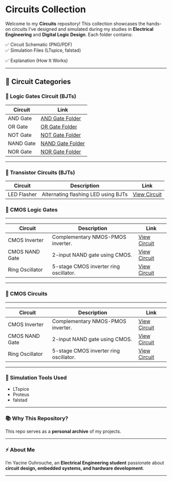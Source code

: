 # Circuits Collection

Welcome to my **Circuits** repository! This collection showcases the hands-on circuits I’ve designed and simulated during my studies in **Electrical Engineering** and **Digital Logic Design**. Each folder contains:

✅ Circuit Schematic (PNG/PDF)  
✅ Simulation Files (LTspice, falstad)

✅ Explanation (How It Works)  


---

## 📂 Circuit Categories

### 🔗 Logic Gates Circuit (BJTs)

| Circuit |  Link |
|---|---|
| AND Gate | [AND Gate Folder](Logic_Gates/AND_Gate) |
| OR Gate | [OR Gate Folder](Logic_Gates/OR_Gate) |
| NOT Gate | [NOT Gate Folder](Logic_Gates/NOT_Gate) |
| NAND Gate | [NAND Gate Folder](Logic_Gates/NAND_Gate) |
| NOR Gate | [NOR Gate Folder](Logic_Gates/NOR_Gate) |



---

### 🔗 Transistor Circuits (BJTs)

| Circuit | Description | Link |
|---|---|---|
| LED Flasher | Alternating flashing LED using BJTs | [View Circuit](/Logic_Circuits/LED_Flasher/) |

### 🔗 CMOS Logic Gates

---
| Circuit | Description | Link |
|---|---|---|
| CMOS Inverter | Complementary NMOS-PMOS inverter. | [View Circuit](./CMOS_Circuits/CMOS_Inverter/) |
| CMOS NAND Gate | 2-input NAND gate using CMOS. | [View Circuit](./CMOS_Circuits/CMOS_NAND/) |
| Ring Oscillator | 5-stage CMOS inverter ring oscillator. | [View Circuit](./CMOS_Circuits/CMOS_Ring_Oscillator/) |

---

### 🔗 CMOS Circuits

---
| Circuit | Description | Link |
|---|---|---|
| CMOS Inverter | Complementary NMOS-PMOS inverter. | [View Circuit](./CMOS_Circuits/CMOS_Inverter/) |
| CMOS NAND Gate | 2-input NAND gate using CMOS. | [View Circuit](./CMOS_Circuits/CMOS_NAND/) |
| Ring Oscillator | 5-stage CMOS inverter ring oscillator. | [View Circuit](./CMOS_Circuits/CMOS_Ring_Oscillator/) |

---


### 💾 Simulation Tools Used

- LTspice
- Proteus
- falstad

---

### 📚 Why This Repository?

This repo serves as a **personal archive** of my projects.

---



### ⚡ About Me

I’m Yacine Ouhrouche, an **Electrical Engineering student** passionate about **circuit design, embedded systems, and hardware development**. 


---



